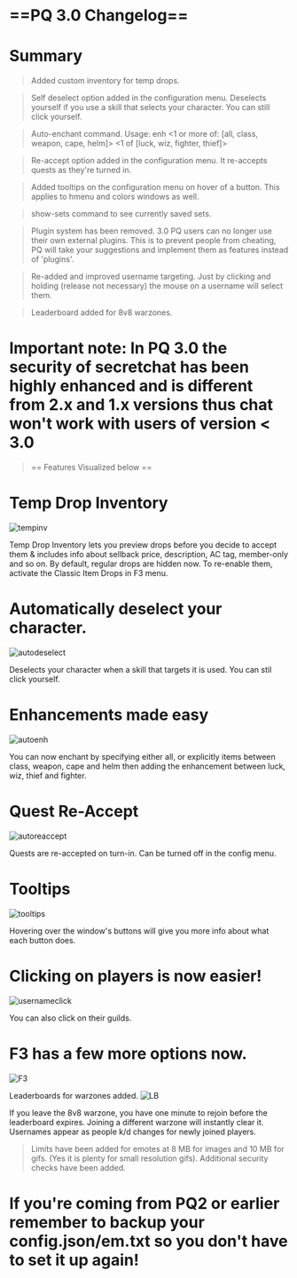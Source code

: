 # ==PQ 3.0 Changelog==
# Summary
> Added custom inventory for temp drops.

> Self deselect option added in the configuration menu. Deselects yourself if you use a skill that selects your character. You can still click yourself.

> Auto-enchant command. Usage: enh <1 or more of: [all, class, weapon, cape, helm]> <1 of [luck, wiz, fighter, thief]>

> Re-accept option added in the configuration menu. It re-accepts quests as they're turned in.

> Added tooltips on the configuration menu on hover of a button. This applies to hmenu and colors windows as well.

> show-sets command to see currently saved sets.

> Plugin system has been removed. 3.0 PQ users can no longer use their own external plugins. This is to prevent people from cheating, PQ will take your suggestions and implement them as features instead of 'plugins'.

> Re-added and improved username targeting. Just by clicking and holding (release not necessary) the mouse on a username will select them.

> Leaderboard added for 8v8 warzones.

# Important note: In PQ 3.0 the security of secretchat has been highly enhanced and is different from 2.x and 1.x versions thus chat won't work with users of version < 3.0

> == Features Visualized below ==


# Temp Drop Inventory
![tempinv](https://raw.githubusercontent.com/Miyah-chan/PrivacyQuest/main/media/tempinv.gif)

Temp Drop Inventory lets you preview drops before you decide to accept them & includes info about sellback price, description, AC tag, member-only and so on.
By default, regular drops are hidden now. To re-enable them, activate the Classic Item Drops in F3 menu.

# Automatically deselect your character.
![autodeselect](https://raw.githubusercontent.com/Miyah-chan/PrivacyQuest/main/media/autodeselect.gif)

Deselects your character when a skill that targets it is used. You can stil click yourself.

# Enhancements made easy
![autoenh](https://raw.githubusercontent.com/Miyah-chan/PrivacyQuest/main/media/autoenh.gif)

You can now enchant by specifying either all, or explicitly items between class, weapon, cape and helm then adding the enhancement between luck, wiz, thief and fighter.

# Quest Re-Accept
![autoreaccept](https://raw.githubusercontent.com/Miyah-chan/PrivacyQuest/main/media/autoreaccept.gif)

Quests are re-accepted on turn-in. Can be turned off in the config menu.

# Tooltips
![tooltips](https://raw.githubusercontent.com/Miyah-chan/PrivacyQuest/main/media/ConfigMenu.png)

Hovering over the window's buttons will give you more info about what each button does.

# Clicking on players is now easier!
![usernameclick](https://raw.githubusercontent.com/Miyah-chan/PrivacyQuest/main/media/usernameclicking.gif)

You can also click on their guilds.

# F3 has a few more options now.

![F3](https://raw.githubusercontent.com/Miyah-chan/PrivacyQuest/main/media/F3.png)

Leaderboards for warzones added.
![LB](https://raw.githubusercontent.com/Miyah-chan/PrivacyQuest/main/media/lb.png)

If you leave the 8v8 warzone, you have one minute to rejoin before the leaderboard expires. Joining a different warzone will instantly clear it.
Usernames appear as people k/d changes for newly joined players.

> Limits have been added for emotes at 8 MB for images and 10 MB for gifs. (Yes it is plenty for small resolution gifs). Additional security checks have been added.


# If you're coming from PQ2 or earlier remember to backup your config.json/em.txt so you don't have to set it up again! 












